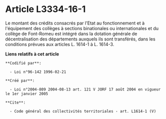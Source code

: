# Article L3334-16-1

Le montant des crédits consacrés par l'Etat au fonctionnement et à l'équipement des collèges à sections binationales ou
internationales et du collège de Font-Romeu est intégré dans la dotation générale de décentralisation des départements
auxquels ils sont transférés, dans les conditions prévues aux articles L. 1614-1 à L. 1614-3.

**Liens relatifs à cet article**

	**Codifié par**:

	  - Loi n°96-142 1996-02-21

	**Créé par**:

	  - Loi n°2004-809 2004-08-13 art. 121 V JORF 17 août 2004 en vigueur le 1er janvier 2005

	**Cite**:

	  - Code général des collectivités territoriales - art. L1614-1 (V)
